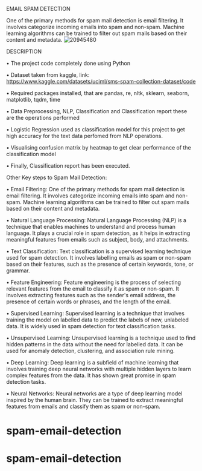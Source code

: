 EMAIL SPAM DETECTION

One of the primary methods for spam mail detection is email filtering. It involves categorize incoming emails into spam and non-spam. Machine learning algorithms can be trained to filter out spam mails based on their content and metadata.
![20945480](https://user-images.githubusercontent.com/118047264/226919729-d56fbf6c-ce33-41cb-b2ae-dad1141238e7.jpg)


DESCRIPTION

• The project code completely done using Python

• Dataset taken from kaggle, link: https://www.kaggle.com/datasets/uciml/sms-spam-collection-dataset/code

• Required packages installed, that are pandas, re, nltk, sklearn, seaborn, matplotlib, tqdm, time

• Data Preprocessing, NLP, Classification and Classification report these are the operations performed

• Logistic Regression used as classification model for this project to get high accuracy for the text data perfomed from NLP operations.

• Visualising confusion matrix by heatmap to get clear performance of the classification model

• Finally, Classification report has been executed.


Other Key steps to Spam Mail Detection:

• Email Filtering: One of the primary methods for spam mail detection is email filtering. It involves categorize incoming emails into spam and non-spam. Machine learning algorithms can be trained to filter out spam mails based on their content and metadata.

• Natural Language Processing: Natural Language Processing (NLP) is a technique that enables machines to understand and process human language. It plays a crucial role in spam detection, as it helps in extracting meaningful features from emails such as subject, body, and attachments.

• Text Classification: Text classification is a supervised learning technique used for spam detection. It involves labelling emails as spam or non-spam based on their features, such as the presence of certain keywords, tone, or grammar.

• Feature Engineering: Feature engineering is the process of selecting relevant features from the email to classify it as spam or non-spam. It involves extracting features such as the sender's email address, the presence of certain words or phrases, and the length of the email.

• Supervised Learning: Supervised learning is a technique that involves training the model on labelled data to predict the labels of new, unlabeled data. It is widely used in spam detection for text classification tasks. 

• Unsupervised Learning: Unsupervised learning is a technique used to find hidden patterns in the data without the need for labelled data. It can be used for anomaly detection, clustering, and association rule mining.

• Deep Learning: Deep learning is a subfield of machine learning that involves training deep neural networks with multiple hidden layers to learn complex features from the data. It has shown great promise in spam detection tasks.

• Neural Networks: Neural networks are a type of deep learning model inspired by the human brain. They can be trained to extract meaningful features from emails and classify them as spam or non-spam.
# spam-email-detection
# spam-email-detection
